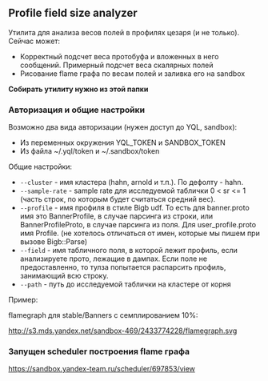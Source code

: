 ## Profile field size analyzer
Утилита для анализа весов полей в профилях цезаря (и не только). Сейчас может:
* Корректный подсчет веса протобуфа и вложенных в него сообщений. Примерный подсчет веса скалярных полей
* Рисование flame графа по весам полей и заливка его на sandbox

**Собирать утилиту нужно из этой папки**

### Авторизация и общие настройки

Возможно два вида авторизации (нужен доступ до YQL, sandbox):
* Из переменных окружения YQL_TOKEN и SANDBOX_TOKEN
* Из файла ~/.yql/token и ~/.sandbox/token

Общие настройки:

* ```--cluster``` - имя кластера (hahn, arnold и т.п.). По дефолту - hahn.
* ```--sample-rate``` - sample rate для исследуемой таблички 0 < sr <= 1 (часть строк, по которым будет считаться средний вес).
* ```--profile``` - имя профиля в стиле Bigb udf.  То есть для banner.proto имя это BannerProfile, в случае парсинга из строки, или BannerProfileProto, в случае парсинга из поля. Для user_profile.proto имя Profile. (не хотелось отличаться от имен, которые мы пишем при вызове Bigb::Parse<Profile name>)
* ```--field``` - имя табличного поля, в которой лежит профиль, если анализируете прото, лежащие в дампах. Если поле не предоставленно, то тулза попытается распарсить профиль, занимающий всю строку.
* ```--path``` - путь до исследуемой таблички на кластере от корня

Пример:

flamegraph для stable/Banners c семплированием 10%:

http://s3.mds.yandex.net/sandbox-469/2433774228/flamegraph.svg

### Запущен scheduler построения flame графа

https://sandbox.yandex-team.ru/scheduler/697853/view
